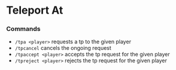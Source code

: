 # Teleport At

### Commands

- `/tpa <player>` requests a tp to the given player
- `/tpcancel` cancels the ongoing request
- `/tpaccept <player>` accepts the tp request for the given player 
- `/tpreject <player>` rejects the tp request for the given player
